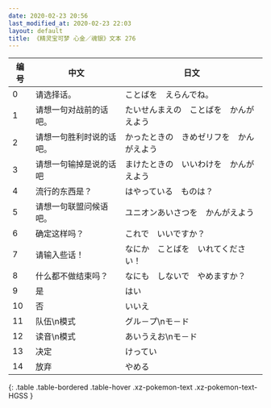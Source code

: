 ```yaml
---
date: 2020-02-23 20:56
last_modified_at: 2020-02-23 22:03
layout: default
title: 《精灵宝可梦 心金／魂银》文本 276
---
```

| 编号 | 中文 | 日文 |
| ---- | ---- | ---- |
| 0 | 请选择话。 | ことばを　えらんでね。 |
| 1 | 请想一句对战前的话吧。 | たいせんまえの　ことばを　かんがえよう |
| 2 | 请想一句胜利时说的话吧。 | かったときの　きめゼリフを　かんがえよう |
| 3 | 请想一句输掉是说的话吧 | まけたときの　いいわけを　かんがえよう |
| 4 | 流行的东西是？ | はやっている　ものは？ |
| 5 | 请想一句联盟问候语吧。 | ユニオンあいさつを　かんがえよう |
| 6 | 确定这样吗？ | これで　いいですか？ |
| 7 | 请输入些话！ | なにか　ことばを　いれてください！ |
| 8 | 什么都不做结束吗？ | なにも　しないで　やめますか？ |
| 9 | 是 | はい |
| 10 | 否 | いいえ |
| 11 | 队伍\n模式 | グル－プ\nモ－ド |
| 12 | 读音\n模式 | あいうえお\nモ－ド |
| 13 | 决定 | けってい |
| 14 | 放弃 | やめる |
{: .table .table-bordered .table-hover .xz-pokemon-text .xz-pokemon-text-HGSS }